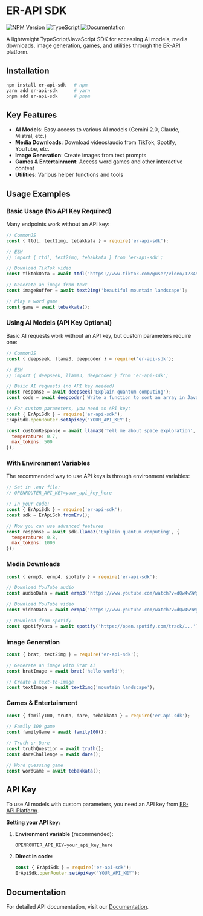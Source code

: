 # ER-API SDK

[![NPM Version](https://img.shields.io/npm/v/er-api-sdk.svg)](https://www.npmjs.com/package/er-api-sdk)
[![TypeScript](https://img.shields.io/badge/TypeScript-4.9%2B-blue)](https://www.typescriptlang.org/)
[![Documentation](https://img.shields.io/badge/docs-TypeDoc-brightgreen)](https://ErBots.github.io/Er-Api-Sdk/)

A lightweight TypeScript/JavaScript SDK for accessing AI models, media downloads, image generation, games, and utilities through the [ER-API](https://er-api.biz.id) platform.

## Installation

```bash
npm install er-api-sdk   # npm
yarn add er-api-sdk      # yarn
pnpm add er-api-sdk      # pnpm
```

## Key Features

- **AI Models**: Easy access to various AI models (Gemini 2.0, Claude, Mistral, etc.)
- **Media Downloads**: Download videos/audio from TikTok, Spotify, YouTube, etc.
- **Image Generation**: Create images from text prompts
- **Games & Entertainment**: Access word games and other interactive content
- **Utilities**: Various helper functions and tools

## Usage Examples

### Basic Usage (No API Key Required)

Many endpoints work without an API key:

```javascript
// CommonJS
const { ttdl, text2img, tebakkata } = require('er-api-sdk');

// ESM
// import { ttdl, text2img, tebakkata } from 'er-api-sdk';

// Download TikTok video
const tiktokData = await ttdl('https://www.tiktok.com/@user/video/12345');

// Generate an image from text
const imageBuffer = await text2img('beautiful mountain landscape');

// Play a word game
const game = await tebakkata();
```

### Using AI Models (API Key Optional)

Basic AI requests work without an API key, but custom parameters require one:

```javascript
// CommonJS
const { deepseek, llama3, deepcoder } = require('er-api-sdk');

// ESM
// import { deepseek, llama3, deepcoder } from 'er-api-sdk';

// Basic AI requests (no API key needed)
const response = await deepseek('Explain quantum computing');
const code = await deepcoder('Write a function to sort an array in JavaScript');

// For custom parameters, you need an API key:
const { ErApiSdk } = require('er-api-sdk');
ErApiSdk.openRouter.setApiKey('YOUR_API_KEY');

const customResponse = await llama3('Tell me about space exploration', {
  temperature: 0.7,
  max_tokens: 500
});
```

### With Environment Variables

The recommended way to use API keys is through environment variables:

```javascript
// Set in .env file:
// OPENROUTER_API_KEY=your_api_key_here

// In your code:
const { ErApiSdk } = require('er-api-sdk');
const sdk = ErApiSdk.fromEnv();

// Now you can use advanced features
const response = await sdk.llama3('Explain quantum computing', {
  temperature: 0.8,
  max_tokens: 1000
});
```

### Media Downloads

```javascript
const { ermp3, ermp4, spotify } = require('er-api-sdk');

// Download YouTube audio
const audioData = await ermp3('https://www.youtube.com/watch?v=dQw4w9WgXcQ');

// Download YouTube video
const videoData = await ermp4('https://www.youtube.com/watch?v=dQw4w9WgXcQ');

// Download from Spotify
const spotifyData = await spotify('https://open.spotify.com/track/...');
```

### Image Generation

```javascript
const { brat, text2img } = require('er-api-sdk');

// Generate an image with Brat AI
const bratImage = await brat('hello world');

// Create a text-to-image
const textImage = await text2img('mountain landscape');
```

### Games & Entertainment

```javascript
const { family100, truth, dare, tebakkata } = require('er-api-sdk');

// Family 100 game
const familyGame = await family100();

// Truth or Dare
const truthQuestion = await truth();
const dareChallenge = await dare();

// Word guessing game
const wordGame = await tebakkata();
```

## API Key

To use AI models with custom parameters, you need an API key from [ER-API Platform](https://platform.er-api.biz.id).

**Setting your API key:**

1. **Environment variable** (recommended):
   ```
   OPENROUTER_API_KEY=your_api_key_here
   ```

2. **Direct in code:**
   ```javascript
   const { ErApiSdk } = require('er-api-sdk');
   ErApiSdk.openRouter.setApiKey('YOUR_API_KEY');
   ```

## Documentation

For detailed API documentation, visit our [Documentation](https://erbots.github.io/Er-Api-Sdk/).